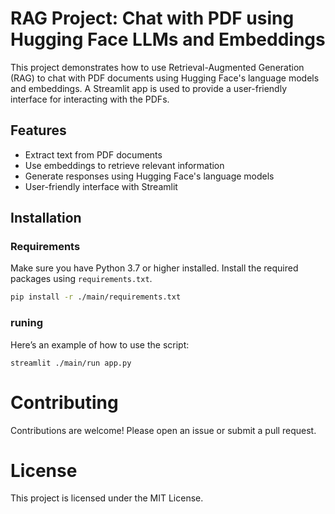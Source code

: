 # RAG Project: Chat with PDF using Hugging Face LLMs and Embeddings

This project demonstrates how to use Retrieval-Augmented Generation (RAG) to chat with PDF documents using Hugging Face's language models and embeddings. A Streamlit app is used to provide a user-friendly interface for interacting with the PDFs.

## Features

- Extract text from PDF documents
- Use embeddings to retrieve relevant information
- Generate responses using Hugging Face's language models
- User-friendly interface with Streamlit

## Installation

### Requirements

Make sure you have Python 3.7 or higher installed. Install the required packages using `requirements.txt`.

```bash
pip install -r ./main/requirements.txt
```
### runing
Here’s an example of how to use the script:
```
streamlit ./main/run app.py
```

# Contributing
Contributions are welcome! Please open an issue or submit a pull request.

# License
This project is licensed under the MIT License.

